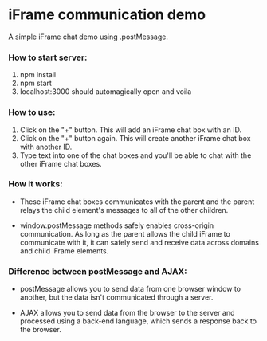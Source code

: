 # iFrame communication demo
A simple iFrame chat demo using .postMessage.

### How to start server:

1. npm install
2. npm start 
3. localhost:3000 should automagically open and voila

### How to use:

1. Click on the "+" button. This will add an iFrame chat box with an ID.
2. Click on the "+" button again. This will create another iFrame chat box with another ID.
3. Type text into one of the chat boxes and you'll be able to chat with the other iFrame chat boxes.

### How it works:

- These iFrame chat boxes communicates with the parent and the parent relays the child element's messages to all of the other children. 

- window.postMessage methods safely enables cross-origin communication. As long as the parent allows the child iFrame to communicate with it, it can safely send and receive data across domains and child iFrame elements.

### Difference between postMessage and AJAX:

- postMessage allows you to send data from one browser window to another, but the data isn't communicated through a server.

- AJAX allows you to send data from the browser to the server and processed using a back-end language, which sends a response back to the browser.